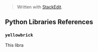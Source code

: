 


> Written with [StackEdit](https://stackedit.io/).

## Python Libraries References

### `yellowbrick`

This libra
<!--stackedit_data:
eyJoaXN0b3J5IjpbNTE0MTY0NzldfQ==
-->